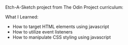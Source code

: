 Etch-A-Sketch project from The Odin Project curriculum:

What I Learned:
  - How to target HTML elements using javascript
  - How to utilize event listeners
  - How to manipulate CSS styling using javascript
